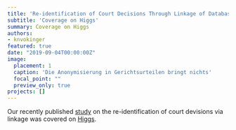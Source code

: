 ```yaml
---
title: 'Re-identification of Court Decisions Through Linkage of Databases'
subtitle: 'Coverage on Higgs'
summary: Coverage on Higgs
authors: 
- knvokinger
featured: true
date: "2019-09-04T00:00:00Z"
image:
  placement: 1
  caption: 'Die Anonymisierung in Gerichtsurteilen bringt nichts'
  focal_point: ""
  preview_only: true
projects: []
---
```


Our recently published [study](https://jusletter.weblaw.ch/juslissues/2019/990/re-identifikation-vo_21cb82c096.html__ONCE) on the re-identification of court devisions via linkage was covered on [Higgs](https://www.higgs.ch/die-anonymisierung-in-gerichtsurteilen-bringt-nichts/24389/). 
